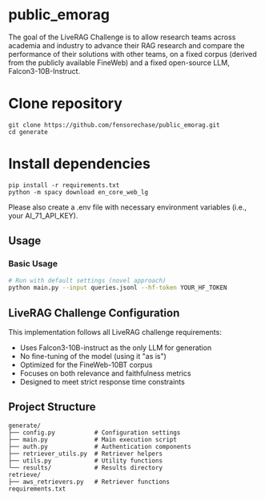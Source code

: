 # public_emorag
The goal of the LiveRAG Challenge is to allow research teams across academia and industry to advance their RAG research and compare the performance of their solutions with other teams, on a fixed corpus (derived from the publicly available FineWeb) and a fixed open-source LLM, Falcon3-10B-Instruct.


# Clone repository
```
git clone https://github.com/fensorechase/public_emorag.git
cd generate
```

# Install dependencies
```
pip install -r requirements.txt
python -m spacy download en_core_web_lg
```

Please also create a .env file with necessary environment variables (i.e., your AI_71_API_KEY).

## Usage

### Basic Usage

```bash
# Run with default settings (novel approach)
python main.py --input queries.jsonl --hf-token YOUR_HF_TOKEN
```



## LiveRAG Challenge Configuration

This implementation follows all LiveRAG challenge requirements:

- Uses Falcon3-10B-instruct as the only LLM for generation
- No fine-tuning of the model (using it "as is")
- Optimized for the FineWeb-10BT corpus
- Focuses on both relevance and faithfulness metrics
- Designed to meet strict response time constraints

## Project Structure

```
generate/
├── config.py           # Configuration settings
├── main.py             # Main execution script
├── auth.py             # Authentication components
├── retriever_utils.py  # Retriever helpers
├── utils.py            # Utility functions
└── results/            # Results directory
retrieve/
├── aws_retrievers.py   # Retriever functions
requirements.txt
```